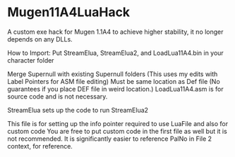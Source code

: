 # Mugen11A4LuaHack

A custom exe hack for Mugen 1.1A4 to achieve higher stability, it no longer depends on any DLLs.

How to Import:
Put StreamElua, StreamElua2, and LoadLua11A4.bin in your character folder

Merge Supernull with existing Supernull folders (This uses my edits with Label Pointers for ASM file editing)
Must be same location as Def file (No guarantees if you place DEF file in weird location.)
LoadLua11A4.asm is for source code and is not necessary.

StreamElua sets up the code to run StreamElua2

This file is for setting up the info pointer required to use LuaFile and also for custom code
You are free to put custom code in the first file as well but it is not recommended.
It is significantly easier to reference PalNo in File 2 context, for reference.

